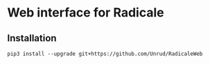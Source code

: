 # Web interface for Radicale
## Installation

    pip3 install --upgrade git+https://github.com/Unrud/RadicaleWeb
